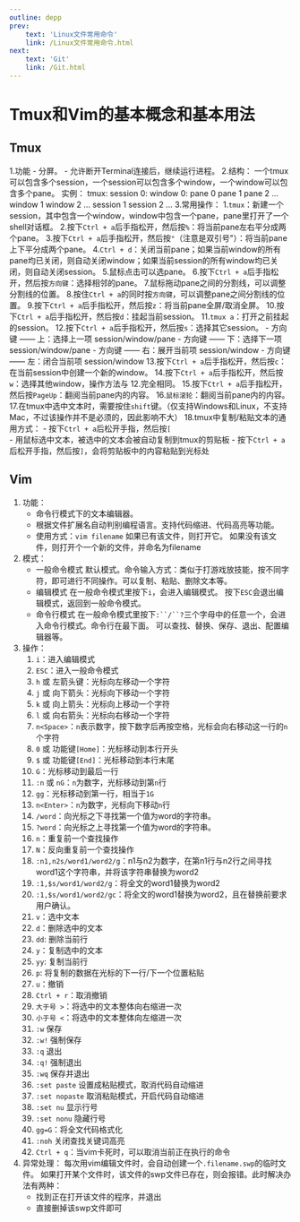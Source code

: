 ```yaml
---
outline: depp
prev: 
    text: 'Linux文件常用命令'
    link: /Linux文件常用命令.html
next:
    text: 'Git'
    link: /Git.html
---
```


# Tmux和Vim的基本概念和基本用法

## Tmux

1.功能
    - 分屏。
    - 允许断开Terminal连接后，继续运行进程。
2.结构：
    一个tmux可以包含多个session，一个session可以包含多个window，一个window可以包含多个pane。
    实例：
        tmux:
            session 0:
                window 0:
                    pane 0
                    pane 1
                    pane 2
                    ...
                window 1
                window 2
                ...
            session 1
            session 2
            ...
3.常用操作：
    1.`tmux`：新建一个session，其中包含一个window，window中包含一个pane，pane里打开了一个shell对话框。
    2.按下`Ctrl + a`后手指松开，然后按`%`：将当前pane左右平分成两个pane。
    3.按下`Ctrl + a`后手指松开，然后按`"`（注意是双引号"）：将当前pane上下平分成两个pane。
    4.`Ctrl + d`：关闭当前pane；如果当前window的所有pane均已关闭，则自动关闭window；如果当前session的所有window均已关闭，则自动关闭session。
    5.鼠标点击可以选pane。
    6.按下`Ctrl + a`后手指松开，然后按`方向键`：选择相邻的pane。
    7.鼠标拖动pane之间的分割线，可以调整分割线的位置。
    8.按住`Ctrl + a`的同时按`方向键`，可以调整pane之间分割线的位置。
    9.按下`Ctrl + a`后手指松开，然后按`z`：将当前pane全屏/取消全屏。
    10.按下`Ctrl + a`后手指松开，然后按`d`：挂起当前session。
    11.`tmux a`：打开之前挂起的session。
    12.按下`Ctrl + a`后手指松开，然后按`s`：选择其它session。
        - 方向键 —— 上：选择上一项 session/window/pane
        - 方向键 —— 下：选择下一项 session/window/pane
        - 方向键 —— 右：展开当前项 session/window
        - 方向键 —— 左：闭合当前项 session/window
    13.按下`Ctrl + a`后手指松开，然后按`c`：在当前session中创建一个新的window。
    14.按下`Ctrl + a`后手指松开，然后按`w`：选择其他window，操作方法与 12.完全相同。
    15.按下`Ctrl + a`后手指松开，然后按`PageUp`：翻阅当前pane内的内容。
    16.`鼠标滚轮`：翻阅当前pane内的内容。
    17.在tmux中选中文本时，需要按住`shift`键。（仅支持Windows和Linux，不支持Mac，不过该操作并不是必须的，因此影响不大）
    18.tmux中复制/粘贴文本的通用方式：
        - 按下`Ctrl + a`后松开手指，然后按`[`   
        - 用鼠标选中文本，被选中的文本会被自动复制到tmux的剪贴板
        - 按下`Ctrl + a`后松开手指，然后按`]`，会将剪贴板中的内容粘贴到光标处


## Vim

1. 功能：
    - 命令行模式下的文本编辑器。
    - 根据文件扩展名自动判别编程语言。支持代码缩进、代码高亮等功能。
    - 使用方式：`vim filename`
        如果已有该文件，则打开它。
        如果没有该文件，则打开个一个新的文件，并命名为filename
2. 模式：
    - 一般命令模式
        默认模式。命令输入方式：类似于打游戏放技能，按不同字符，即可进行不同操作。可以复制、粘贴、删除文本等。
    - 编辑模式
        在一般命令模式里按下`i`，会进入编辑模式。
        按下`ESC`会退出编辑模式，返回到一般命令模式。
    - 命令行模式
        在一般命令模式里按下`:``/``?`三个字母中的任意一个，会进入命令行模式。命令行在最下面。
        可以查找、替换、保存、退出、配置编辑器等。
3. 操作：
     1. `i`：进入编辑模式
     2. `ESC`：进入一般命令模式
     3. `h` 或 左箭头键：光标向左移动一个字符
     4. `j` 或 向下箭头：光标向下移动一个字符
     5. `k` 或 向上箭头：光标向上移动一个字符
     6. `l` 或 向右箭头：光标向右移动一个字符
     7. `n<Space>`：`n`表示数字，按下数字后再按空格，光标会向右移动这一行的`n`个字符
     8. `0` 或 功能键`[Home]`：光标移动到本行开头
     9. `$` 或 功能键`[End]`：光标移动到本行末尾
     10. `G`：光标移动到最后一行
     11. `:n` 或 `nG`：`n`为数字，光标移动到第`n`行
     12. `gg`：光标移动到第一行，相当于`1G`
     13. `n<Enter>`：`n`为数字，光标向下移动`n`行
     14. `/word`：向光标之下寻找第一个值为word的字符串。
     15. `?word`：向光标之上寻找第一个值为word的字符串。
     16. `n`：重复前一个查找操作
     17. `N`：反向重复前一个查找操作
     18. `:n1,n2s/word1/word2/g`：n1与n2为数字，在第n1行与n2行之间寻找word1这个字符串，并将该字符串替换为word2
     19. `:1,$s/word1/word2/g`：将全文的word1替换为word2
     20. `:1,$s/word1/word2/gc`：将全文的word1替换为word2，且在替换前要求用户确认。
     21. `v`：选中文本
     22. `d`：删除选中的文本
     23. `dd`: 删除当前行
     24. `y`：复制选中的文本
     25. `yy`: 复制当前行
     26. `p`: 将复制的数据在光标的下一行/下一个位置粘贴
     27. `u`：撤销
     28. `Ctrl + r`：取消撤销
     29. `大于号 >`：将选中的文本整体向右缩进一次
     30. `小于号 <`：将选中的文本整体向左缩进一次
     31. `:w` 保存
     32. `:w!` 强制保存
     33. `:q` 退出
     34. `:q!` 强制退出
     35. `:wq` 保存并退出
     36. `:set paste` 设置成粘贴模式，取消代码自动缩进
     37. `:set nopaste` 取消粘贴模式，开启代码自动缩进
     38. `:set nu` 显示行号
     39. `:set nonu` 隐藏行号
     40. `gg=G`：将全文代码格式化
     41. `:noh` 关闭查找关键词高亮
     42. `Ctrl + q`：当vim卡死时，可以取消当前正在执行的命令
4. 异常处理：
    每次用vim编辑文件时，会自动创建一个`.filename.swp`的临时文件。
    如果打开某个文件时，该文件的swp文件已存在，则会报错。此时解决办法有两种：
    - 找到正在打开该文件的程序，并退出
    - 直接删掉该swp文件即可

